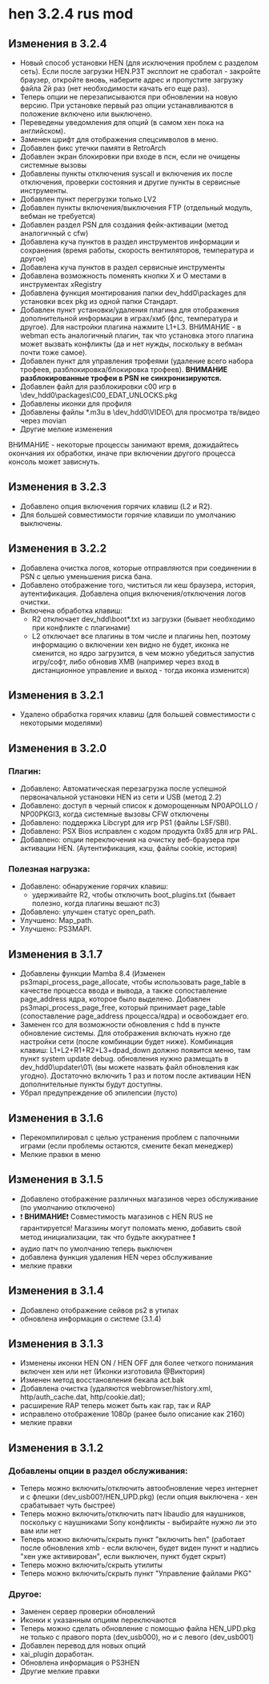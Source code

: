 # hen 3.2.4 rus mod

## Изменения в 3.2.4 
- Новый способ установки HEN (для исключения проблем с разделом сеть). Если после загрузки HEN.P3T эксплоит не сработал - закройте браузер, откройте вновь, наберите адрес и пропустите загрузку файла 2й раз (нет необходимости качать его еще раз).
- Теперь опции не перезаписываются при обновлении на новую версию. При установке первый раз опции устанавливаются в положение включено или выключено.
- Переведены уведомления для опций (в самом хен пока на английском).
- Заменен шрифт для отображения спецсимволов в меню.
- Добавлен фикс утечки памяти в RetroArch
- Добавлен экран блокировки при входе в псн, если не очищены системные вызовы
- Добавлены пункты отключения syscall и включения их после отключения, проверки состояния и другие пункты в сервисные инструменты.
- Добавлен пункт перегрузки только LV2
- Добавлен пункты включения/выключения FTP (отдельный модуль, вебман не требуется)
- Добавлен раздел PSN для создания фейк-активации (метод аналогичный с cfw)
- Добавлена куча пунктов в раздел инструментов информации и сохранения (время работы, скорость вентиляторов, температура и другое)
- Добавлена куча пунктов в раздел сервисные инструменты
- Добавлена возможность поменять кнопки Х и О местами в инструментах xRegistry
- Добавлена функция монтирования папки dev_hdd0\packages для установки всех pkg из одной папки Стандарт.
- Добавлен пункт установки/удаления плагина для отображения дополнительной информации в играх/хмб (фпс, температура и другое). Для настройки плагина нажмите L1+L3. ВНИМАНИЕ - в webman есть аналогичный плагин, так что установка этого плагина может вызвать конфликты (да и нет нужды, поскольку в вебман почти тоже самое).
- Добавлен пункт для управления трофеями (удаление всего набора трофеев, разблокировка/блокировка трофеев). **ВНИМАНИЕ разблокированные трофеи в PSN не синхронизируются.**
- Добавлен файл для разблокировки c00 игр в \dev_hdd0\packages\C00_EDAT_UNLOCKS.pkg
- Добавлены иконки для профиля 
- Добавлены файлы *.m3u в \dev_hdd0\VIDEO\ для просмотра тв/видео через movian 
- Другие мелкие изменения

ВНИМАНИЕ - некоторые процессы занимают время, дожидайтесь окончания их обработки, иначе при включении другого процесса консоль может зависнуть.

## Изменения в 3.2.3
- Добавлено опция включения горячих клавиш (L2 и R2). 
- Для большей совместимости горячие клавиши по умолчанию выключены. 

## Изменения в 3.2.2
- Добавлена очистка логов, которые отправляются при соединении в PSN с целью уменьшения риска бана.
- Добавлено отображение того, чиститься ли кеш браузера, история, аутентификация. Добавлена опция включения/отключения логов очистки.
- Включена обработка клавиш:
    - R2 отключает dev_hdd\boot*.txt из загрузки (бывает необходимо при конфликте с плагинами)
    - L2 отключает все плагины в том числе и плагины hen, поэтому информацию о включении хен видно не будет, иконка не сменится, но ядро загрузится, в чем можно убедиться запустив игру/софт, либо обновив XMB (например через вход в дистанционное управление и выход - тогда иконка изменится)

## Изменения в 3.2.1
- Удалено обработка горячих клавиш (для большей совместимости с некоторыми моделями)

## Изменения в 3.2.0
### Плагин:
- Добавлено: Автоматическая перезагрузка после успешной первоначальной установки HEN из сети и USB (метод 2.2)
- Добавлено: доступ в черный список к доморощенным NP0APOLLO / NP00PKGI3, когда системные вызовы CFW отключены
- Добавлено: поддержка Libcrypt для игр PS1 (файлы LSF/SBI).
- Добавлено: PSX Bios исправлен с кодом продукта 0x85 для игр PAL.
- Добавлено: опции переключения на очистку веб-браузера при активации HEN. (Аутентификация, кэш, файлы cookie, история)

### Полезная нагрузка:
- Добавлено: обнаружение горячих клавиш:
    - удерживайте R2, чтобы отключить boot_plugins.txt (бывает полезно, когда плагины вешают пс3)
- Добавлено: улучшен статус open_path.
- Улучшено: Map_path.
- Улучшено: PS3MAPI.

## Изменения в 3.1.7
- Добавлены функции Mamba 8.4 (Изменен ps3mapi_process_page_allocate, чтобы использовать page_table в качестве процесса ввода и вывода, а также сопоставление page_address ядра, которое было выделено. Добавлен ps3mapi_process_page_free, который принимает page_table (сопоставление page_address процесса/ядра) и освобождает его.
- Заменен rco для возможности обновления с hdd в пункте обновление системы. Для отображения включать нужно где настройки сети (после комбинации будет ниже). Комбинация клавиш: L1+L2+R1+R2+L3+dpad_down должно появится меню, там пункт system update debug. обновления нужно размещать в dev_hdd0\updater\01\ (вы можете назвать файл обновления как угодно). Достаточно включить 1 раз и потом после активации HEN дополнительные пункты будут доступны.
- Убрал предупреждение об эпилепсии (пусто)

## Изменения в 3.1.6
- Перекомпилировал с целью устранения проблем с папочными играми (если проблемы остаются, смените бекап менеджер)
- Мелкие правки в меню

## Изменения в 3.1.5
- Добавлено отображение различных магазинов через обслуживание (по умолчанию отключено)
- :exclamation: **ВНИМАНИЕ**:exclamation: Совместимость магазинов с HEN RUS не гарантируется! Магазины могут поломать меню, добавить свой метод инициализации, так что будьте аккуратнее :exclamation:
- аудио патч по умолчанию теперь выключен
- добавлена функция удаления HEN через обслуживание
- мелкие правки

## Изменения в 3.1.4
- Добавлено отображение сейвов ps2 в утилах
- обновлена информация о системе (3.1.4)

## Изменения в 3.1.3
- Изменены иконки HEN ON / HEN OFF для более четкого понимания включен хен или нет (Иконки изготовила @Виктория)
- Изменен метод восстановления бекапа act.bak
- Добавлена очистка (удаляются webbrowser/history.xml, http/auth_cache.dat, http/cookie.dat);
- расширение RAP теперь может быть как rap, так и RAP
- исправлено отображение 1080p (ранее было описание как 2160)
- мелкие правки

## Изменения в 3.1.2
### Добавлены опции в раздел обслуживания:
- Теперь можно включить/отключить автообновление через интернет и с флешки (dev_usb00?/HEN_UPD.pkg) (если опция выключена - хен срабатывает чуть быстрее)
- Теперь можно включить/отключить патч libaudio для наушников, поскольку с наушниками Sony конфликты - выбирайте нужно ли это вам или нет
- Теперь можно включить/скрыть пункт "включить hen" (работает после обновления xmb - если включен, будет виден пункт и надпись "хен уже активирован", если выключен, пункт будет скрыт)
- Теперь можно включить/скрыть утилиты
- Теперь можно включить/скрыть пункт "Управление файлами PKG"

### Другое:
- Заменен сервер проверки обновлений
- Иконки к указанным опциям переключаются
- Теперь можно сделать обновление с помощью файла HEN_UPD.pkg не только с правого порта (dev_usb000), но и с левого (dev_usb001)
- Добавлен перевод для новых опций
- xai_plugin доработан.
- Обновлена информация о PS3HEN
- Другие мелкие правки

